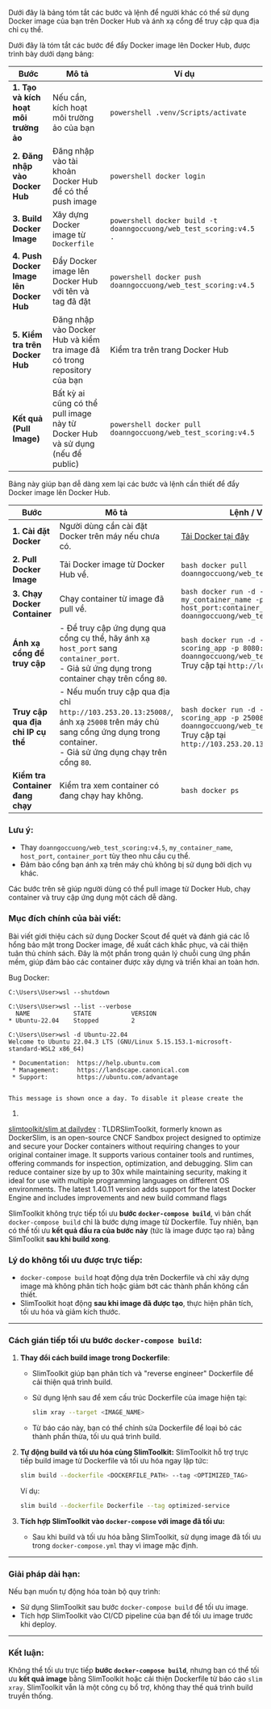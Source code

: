 Dưới đây là bảng tóm tắt các bước và lệnh để người khác có thể sử dụng Docker image của bạn trên Docker Hub và ánh xạ cổng để truy cập qua địa chỉ cụ thể.


Dưới đây là tóm tắt các bước để đẩy Docker image lên Docker Hub, được trình bày dưới dạng bảng:

| **Bước**                             | **Mô tả**                                                                                     | **Ví dụ**                                                                            |
|--------------------------------------|-----------------------------------------------------------------------------------------------|---------------------------------------------------------------------------------------|
| **1. Tạo và kích hoạt môi trường ảo**| Nếu cần, kích hoạt môi trường ảo của bạn                                                      | ```powershell .venv/Scripts/activate```                                              |
| **2. Đăng nhập vào Docker Hub**      | Đăng nhập vào tài khoản Docker Hub để có thể push image                                       | ```powershell docker login```                                                        |
| **3. Build Docker Image**            | Xây dựng Docker image từ `Dockerfile`                                                         | ```powershell docker build -t doanngoccuong/web_test_scoring:v4.5 .```               |
| **4. Push Docker Image lên Docker Hub** | Đẩy Docker image lên Docker Hub với tên và tag đã đặt                                        | ```powershell docker push doanngoccuong/web_test_scoring:v4.5```                     |
| **5. Kiểm tra trên Docker Hub**      | Đăng nhập vào Docker Hub và kiểm tra image đã có trong repository của bạn                    | Kiểm tra trên trang Docker Hub                                                      |
| **Kết quả (Pull Image)**             | Bất kỳ ai cũng có thể pull image này từ Docker Hub và sử dụng (nếu để public)                | ```powershell docker pull doanngoccuong/web_test_scoring:v4.5```                     |

Bảng này giúp bạn dễ dàng xem lại các bước và lệnh cần thiết để đẩy Docker image lên Docker Hub.

| **Bước**                         | **Mô tả**                                                                                                                                                             | **Lệnh / Ví dụ**                                                                                                                                             |
|----------------------------------|-----------------------------------------------------------------------------------------------------------------------------------------------------------------------|---------------------------------------------------------------------------------------------------------------------------------------------------------------|
| **1. Cài đặt Docker**            | Người dùng cần cài đặt Docker trên máy nếu chưa có.                                                                                                                    | [Tải Docker tại đây](https://www.docker.com/)                                                                                                                |
| **2. Pull Docker Image**         | Tải Docker image từ Docker Hub về.                                                                                                                                    | ```bash docker pull doanngoccuong/web_test_scoring:v4.5 ```                                                                                                   |
| **3. Chạy Docker Container**     | Chạy container từ image đã pull về.                                                                                                                                   | ```bash docker run -d --name my_container_name -p host_port:container_port doanngoccuong/web_test_scoring:v4.5 ```                                           |
| **Ánh xạ cổng để truy cập**      | - Để truy cập ứng dụng qua cổng cụ thể, hãy ánh xạ `host_port` sang `container_port`. <br> - Giả sử ứng dụng trong container chạy trên cổng `80`.                     | ```bash docker run -d --name scoring_app -p 8080:80 doanngoccuong/web_test_scoring:v4.5 ``` <br> Truy cập tại `http://localhost:8080`                         |
| **Truy cập qua địa chỉ IP cụ thể** | - Nếu muốn truy cập qua địa chỉ `http://103.253.20.13:25008/`, ánh xạ `25008` trên máy chủ sang cổng ứng dụng trong container. <br> - Giả sử ứng dụng chạy trên cổng `80`. | ```bash docker run -d --name scoring_app -p 25008:80 doanngoccuong/web_test_scoring:v4.5 ``` <br> Truy cập tại `http://103.253.20.13:25008/`                 |
| **Kiểm tra Container đang chạy** | Kiểm tra xem container có đang chạy hay không.                                                                                                                        | ```bash docker ps ```                                                                                                                                         | 

### Lưu ý:
- Thay `doanngoccuong/web_test_scoring:v4.5`, `my_container_name`, `host_port`, `container_port` tùy theo nhu cầu cụ thể.
- Đảm bảo cổng bạn ánh xạ trên máy chủ không bị sử dụng bởi dịch vụ khác. 

Các bước trên sẽ giúp người dùng có thể pull image từ Docker Hub, chạy container và truy cập ứng dụng một cách dễ dàng.


### Mục đích chính của bài viết:
Bài viết giới thiệu cách sử dụng Docker Scout để quét và đánh giá các lỗ hổng bảo mật trong Docker image, đề xuất cách khắc phục, và cải thiện tuân thủ chính sách. Đây là một phần trong quản lý chuỗi cung ứng phần mềm, giúp đảm bảo các container được xây dựng và triển khai an toàn hơn.


Bug Docker: 
```
C:\Users\User>wsl --shutdown

C:\Users\User>wsl --list --verbose
  NAME            STATE           VERSION
* Ubuntu-22.04    Stopped         2

C:\Users\User>wsl -d Ubuntu-22.04
Welcome to Ubuntu 22.04.3 LTS (GNU/Linux 5.15.153.1-microsoft-standard-WSL2 x86_64)

 * Documentation:  https://help.ubuntu.com
 * Management:     https://landscape.canonical.com
 * Support:        https://ubuntu.com/advantage


This message is shown once a day. To disable it please create the
```


1. 
[slimtoolkit/slim at dailydev](https://github.com/slimtoolkit/slim?ref=dailydev)  : TLDRSlimToolkit, formerly known as DockerSlim, is an open-source CNCF Sandbox project designed to optimize and secure your Docker containers without requiring changes to your original container image. It supports various container tools and runtimes, offering commands for inspection, optimization, and debugging. Slim can reduce container size by up to 30x while maintaining security, making it ideal for use with multiple programming languages on different OS environments. The latest 1.40.11 version adds support for the latest Docker Engine and includes improvements and new build command flags

SlimToolkit không trực tiếp tối ưu **bước `docker-compose build`**, vì bản chất `docker-compose build` chỉ là bước dựng image từ Dockerfile. Tuy nhiên, bạn có thể tối ưu **kết quả đầu ra của bước này** (tức là image được tạo ra) bằng SlimToolkit **sau khi build xong**.

### Lý do không tối ưu được trực tiếp:

- `docker-compose build` hoạt động dựa trên Dockerfile và chỉ xây dựng image mà không phân tích hoặc giảm bớt các thành phần không cần thiết.
- SlimToolkit hoạt động **sau khi image đã được tạo**, thực hiện phân tích, tối ưu hóa và giảm kích thước.

---

### Cách gián tiếp tối ưu bước `docker-compose build`:

1. **Thay đổi cách build image trong Dockerfile**:
    
    - SlimToolkit giúp bạn phân tích và "reverse engineer" Dockerfile để cải thiện quá trình build.
    - Sử dụng lệnh sau để xem cấu trúc Dockerfile của image hiện tại:
        
        ```bash
        slim xray --target <IMAGE_NAME>
        ```
        
    - Từ báo cáo này, bạn có thể chỉnh sửa Dockerfile để loại bỏ các thành phần thừa, tối ưu quá trình build.
2. **Tự động build và tối ưu hóa cùng SlimToolkit:** SlimToolkit hỗ trợ trực tiếp build image từ Dockerfile và tối ưu hóa ngay lập tức:
    
    ```bash
    slim build --dockerfile <DOCKERFILE_PATH> --tag <OPTIMIZED_TAG>
    ```
    
    Ví dụ:
    
    ```bash
    slim build --dockerfile Dockerfile --tag optimized-service
    ```
    
3. **Tích hợp SlimToolkit vào `docker-compose` với image đã tối ưu:**
    
    - Sau khi build và tối ưu hóa bằng SlimToolkit, sử dụng image đã tối ưu trong `docker-compose.yml` thay vì image mặc định.

---

### Giải pháp dài hạn:

Nếu bạn muốn tự động hóa toàn bộ quy trình:

- Sử dụng SlimToolkit sau bước `docker-compose build` để tối ưu image.
- Tích hợp SlimToolkit vào CI/CD pipeline của bạn để tối ưu image trước khi deploy.

---

### Kết luận:

Không thể tối ưu trực tiếp **bước `docker-compose build`**, nhưng bạn có thể tối ưu **kết quả image** bằng SlimToolkit hoặc cải thiện Dockerfile từ báo cáo `slim xray`. SlimToolkit vẫn là một công cụ bổ trợ, không thay thế quá trình build truyền thống.